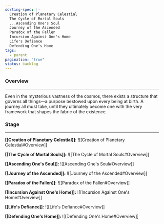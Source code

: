 ```yaml
---
sorting-spec: |-
  Creation of Planetary Celestial  
  The Cycle of Mortal Souls
  ...Ascending One's Soul
  Journey of the Ascended  
  Paradox of the Fallen
  Incursion Against One's Home
  Life's Defiance  
  Defending One's Home
tags:
  - parent
pagination: "true"
status: backlog
---
```

### Overview  
---  
Even in the mysterious vastness of the cosmos, there exists a structure that governs all things—a purpose bestowed upon every being at birth. A journey all must take, until they ultimately become one with the very framework that shapes the fabric of the existence.

### Stage
___

__[[Creation of Planetary Celestial]]:__
![[Creation of Planetary Celestial#Overview]]

__[[The Cycle of Mortal Souls]]:__
![[The Cycle of Mortal Souls#Overview]]

__[[Ascending One's Soul]]:__
![[Ascending One's Soul#Overview]]

__[[Journey of the Ascended]]:__
![[Journey of the Ascended#Overview]]

__[[Paradox of the Fallen]]:__
![[Paradox of the Fallen#Overview]]

__[[Incursion Against One's Home]]:__
![[Incursion Against One's Home#Overview]]

__[[Life's Defiance]]:__
![[Life's Defiance#Overview]]

__[[Defending One's Home]]:__
![[Defending One's Home#Overview]]
